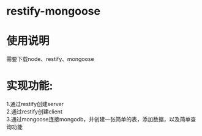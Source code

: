 # restify-mongoose

# **使用说明** #
需要下载node、restify、mongoose
# **实现功能:** #
1.通过restify创建server </br>
2.通过restify创建client </br>
3.通过mongoose连接mongodb，并创建一张简单的表，添加数据，以及简单查询功能 </br>

